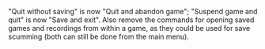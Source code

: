 "Quit without saving" is now "Quit and abandon game"; "Suspend game and quit" is now "Save and exit". Also remove the commands for opening saved games and recordings from within a game, as they could be used for save scumming (both can still be done from the main menu).
